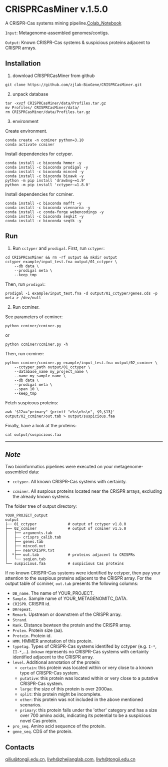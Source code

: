 # CRISPRCasMiner v.1.5.0
A CRISPR-Cas systems mining pipeline.[Colab_Notebook](https://colab.research.google.com/drive/1PYo_vFefUnPWgFLQ5q3Oxu2pTtx9BvzY?usp=sharing)

`Input`: Metagenome-assembled genomes/contigs.

`Output`: Known CRISPR-Cas systems & suspicious proteins adjacent to CRISPR arrays.

## Installation

1. download CRISPRCasMiner from github

```shell
git clone https://github.com/zjlab-BioGene/CRISPRCasMiner.git
```

2. unpack database
```shell
tar -xvzf CRISPRCasMiner/data/Profiles.tar.gz
mv Profiles/ CRISPRCasMiner/data/
rm CRISPRCasMiner/data/Profiles.tar.gz
```

3. environment

Create environment.
```shell
conda create -n ccminer python=3.10
conda activate ccminer
```

Install dependencies for cctyper.
```shell
conda install -c bioconda hmmer -y
conda install -c bioconda prodigal -y
conda install -c bioconda minced -y
conda install -c bioconda bioawk -y
python -m pip install 'drawSvg~=1.9'
python -m pip install 'cctyper~=1.8.0'
```

Install dependencies for ccminer.
```shell
conda install -c bioconda mafft -y
conda install -c bioconda viennarna -y
conda install -c conda-forge webencodings -y
conda install -c bioconda seqkit -y
conda install -c bioconda seqtk -y
```

## Run

1. Run `cctyper` and `prodigal`.
First, run `cctyper`:
```shell
cd CRISPRCasMiner && rm -rf output && mkdir output
cctyper example/input_test.fna output/01_cctyper \
    --db data \
    --prodigal meta \
    --keep_tmp
```
Then, run `prodigal`:
```shell
prodigal -i example/input_test.fna -d output/01_cctyper/genes.cds -p meta > /dev/null
```

2. Run ccminer.

See parameters of ccminer:
```shell
python ccminer/ccminer.py 
```
or 
```shell
python ccminer/ccminer.py -h
```
Then, run ccminer:
```shell
python ccminer/ccminer.py example/input_test.fna output/02_ccminer \
    --cctyper_path output/01_cctyper \
    --database_name my_project_name \
    --name my_sample_name \
    --db data \
    --prodigal meta \
    --span 10 \
    --keep_tmp
```
Fetch suspicous proteins:
```shell
awk '$12=="primary" {printf ">%s\n%s\n", $9,$13}' output/02_ccminer/out.tab > output/suspicious.faa
```
Finally, have a look at the proteins:
```shell
cat output/suspicious.faa
```
---------------------------------------------------------------

## *Note*

Two bioinformatics pipelines were executed on your metagenome-assembled data:

- `cctyper`. All known CRISPR-Cas systems with certainty.

- `ccminer`. All suspious proteins located near the CRISPR arrays, excluding the already known systems.


The folder tree of output directory:

```
YOUR_PROJECT_output
output
├── 01_cctyper              # output of cctyper v1.8.0
├── 02_ccminer              # output of ccminer v1.5.0
│   ├── arguments.tab
│   ├── crisprs_calib.tab
│   ├── genes.tab
│   ├── minced.out
│   ├── nearCRISPR.txt
│  *├── out.tab             # proteins adjacent to CRISPRs
│   └── seqLen.tab
└── suspicious.faa          # suspicious Cas proteins
```

If no known CRISPR-Cas systems were identified by cctyper, then pay your attention to the suspious proteins adjacent to the CRISPR array. For the output table of ccminer, `out.tab` presents the following columns:

- `DB_name`. The name of YOUR_PROJECT.
- `Sample`. Sample name of YOUR_METAGENOMITC_DATA.
- `CRISPR`. CRISPR id.
- `DRrepeat`.
- `Remark`. Upstream or downstrem of the CRISPR array.
- `Strand`.
- `Rank`. Distance bewteen the protein and the CRISPR array.
- `Prolen`. Protein size (aa).
- `Protein`. Protein id.
- `HMM`. HMMER annotation of this protein.
- `typetag`. Types of CRISPR-Cas systems identifed by cctyper (e.g. `I-*`, `II-*`,...). `Unkown` represents no CRISPR-Cas systems with certainty identified adjacent to the CRISPR array.
- `level`. Additional annotation of the protein:
  - `certain`: this protein was located within or very close to a known type of CRISPR-Cas system.
  - `putative`: this protein was located within or very close to a putative CRISPR-Cas system.
  - `large`: the size of this protein is over 2000aa.
  - `split`: this protein might be incomplete.
  - `other`: this protein was not included in the above mentioned scenarios.
  - `primary`: this protein falls under the 'other' category and has a size over 700 amino acids, indicating its potential to be a suspicious novel Cas protein.
- `pro_seq`. Amino acid sequence of the protein.
- `gene_seq`. CDS of the protein.

## Contacts

qiliu@tongji.edu.cn, liwh@zhejianglab.com, liwh@tongji.edu.cn